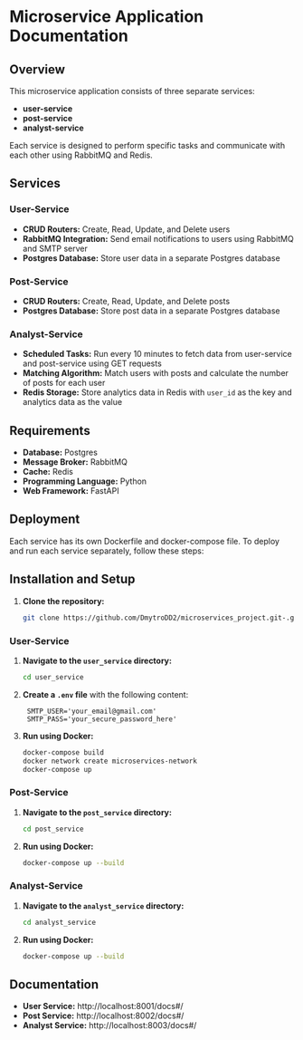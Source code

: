 # Microservice Application Documentation

## Overview

This microservice application consists of three separate services:

* **user-service**
* **post-service**
* **analyst-service**

Each service is designed to perform specific tasks and communicate with each other using RabbitMQ and Redis.

## Services

### User-Service

* **CRUD Routers:** Create, Read, Update, and Delete users  
* **RabbitMQ Integration:** Send email notifications to users using RabbitMQ and SMTP server  
* **Postgres Database:** Store user data in a separate Postgres database  

### Post-Service

* **CRUD Routers:** Create, Read, Update, and Delete posts  
* **Postgres Database:** Store post data in a separate Postgres database  

### Analyst-Service

* **Scheduled Tasks:** Run every 10 minutes to fetch data from user-service and post-service using GET requests  
* **Matching Algorithm:** Match users with posts and calculate the number of posts for each user  
* **Redis Storage:** Store analytics data in Redis with `user_id` as the key and analytics data as the value  

## Requirements

* **Database:** Postgres  
* **Message Broker:** RabbitMQ  
* **Cache:** Redis  
* **Programming Language:** Python  
* **Web Framework:** FastAPI  

## Deployment

Each service has its own Dockerfile and docker-compose file. To deploy and run each service separately, follow these steps:




## Installation and Setup

1. **Clone the repository:**
    ```bash
    git clone https://github.com/DmytroDD2/microservices_project.git-.git
    ```

### User-Service

1. **Navigate to the `user_service` directory:**
   ```bash
   cd user_service
   ```

2. **Create a `.env` file** with the following content:

    ```env
     SMTP_USER='your_email@gmail.com'
     SMTP_PASS='your_secure_password_here'
    ```

3. **Run using Docker:**
    ```bash
    docker-compose build
    docker network create microservices-network
    docker-compose up 
    ```

### Post-Service

1. **Navigate to the `post_service` directory:**
   ```bash
   cd post_service

2. **Run using Docker:**
    ```bash
    docker-compose up --build
    ```


### Analyst-Service

1. **Navigate to the `analyst_service` directory:**
   ```bash
   cd analyst_service
   ```
2. **Run using Docker:**
    ```bash
    docker-compose up --build
    ```

## Documentation

* **User Service:** http://localhost:8001/docs#/
* **Post Service:** http://localhost:8002/docs#/
* **Analyst Service:** http://localhost:8003/docs#/
